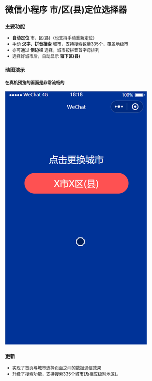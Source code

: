 # 微信小程序 市/区(县)定位选择器

### 主要功能
* **自动定位** 市、区(县)（也支持手动重新定位）
* 手动 **汉字、拼音搜索** 城市，支持搜索数量335个，覆盖地级市
* 亦可通过 **侧边栏** 选择，城市按拼音首字母排列
* 选择好城市后，自动显示 **辖下区(县)**

### 动图演示
#### 在真机预览的画面是非常流畅的
![image](./demo.gif)


### 更新
* 实现了首页与城市选择页面之间的数据通信效果
* 升级了搜索功能，支持搜索335个城市(及相应级别地区)。